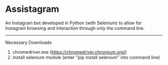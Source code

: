 # Assistagram

An Instagram bot developed in Python (with Selenium) to allow for Instagram browsing and interaction through only the command line.

***
Necessary Downloads
1. chromedriver.exe (https://chromedriver.chromium.org/)
2. Install selenium module (enter "pip install selenium" into command line)
